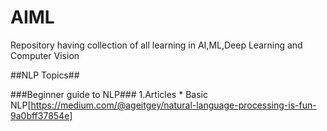 # AIML
Repository having collection of all learning in AI,ML,Deep Learning and Computer Vision


##NLP Topics##

###Beginner guide to NLP###
1.Articles
	* Basic NLP[https://medium.com/@ageitgey/natural-language-processing-is-fun-9a0bff37854e]
